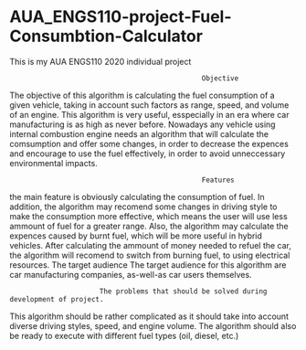 # AUA_ENGS110-project-Fuel-Consumbtion-Calculator
This is my AUA ENGS110 2020 individual project
                                                   
                                                   Objective


The objective of this algorithm is calculating the fuel consumption of a given vehicle, taking in account such factors as range, speed, and volume of an engine. This algorithm is very useful, esspecially in an era where car manufacturing is as high as never before. Nowadays any vehicle using internal combustion engine needs an algorithm that will calculate the comsumption and offer some changes, in order to decrease the expences and encourage to use the fuel effectively, in order to avoid unneccessary environmental impacts.

                                                   Features     
the main feature is obviously calculating the consumption of fuel. In addition, the algorithm may recomend some changes in driving style to make the consumption more effective, which means the user will use less ammount of fuel for a greater range.
Also, the algorithm may calculate the expences caused by burnt fuel, which will be more useful in hybrid vehicles. After calculating the ammount of money needed to refuel the car, the algorithm will recomend to switch from burning fuel, to using electrical resources.
                                             The target audience
The target audience for this algorithm are car manufacturing companies, as-well-as car users themselves.
                                            
                          The problems that should be solved during development of project.
This algorithm should be rather complicated as it should take into account diverse driving styles, speed, and engine volume. The algorithm should also be ready to execute with different fuel types (oil, diesel, etc.)

